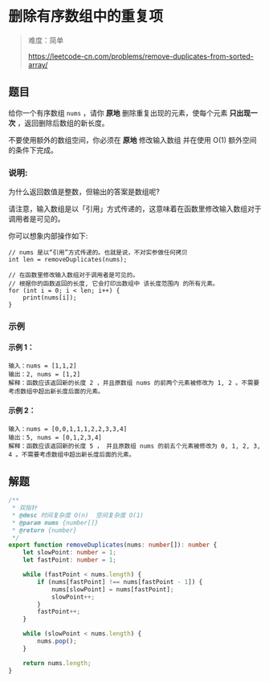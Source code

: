 # 删除有序数组中的重复项

> 难度：简单
>
> https://leetcode-cn.com/problems/remove-duplicates-from-sorted-array/

## 题目
给你一个有序数组 `nums` ，请你 **原地** 删除重复出现的元素，使每个元素 **只出现一次** ，返回删除后数组的新长度。

不要使用额外的数组空间，你必须在 **原地** 修改输入数组 并在使用 O(1) 额外空间的条件下完成。


### 说明:
为什么返回数值是整数，但输出的答案是数组呢?

请注意，输入数组是以「引用」方式传递的，这意味着在函数里修改输入数组对于调用者是可见的。

你可以想象内部操作如下:

```
// nums 是以“引用”方式传递的。也就是说，不对实参做任何拷贝
int len = removeDuplicates(nums);

// 在函数里修改输入数组对于调用者是可见的。
// 根据你的函数返回的长度, 它会打印出数组中 该长度范围内 的所有元素。
for (int i = 0; i < len; i++) {
    print(nums[i]);
}
```

### 示例
#### 示例 1：

```
输入：nums = [1,1,2]
输出：2, nums = [1,2]
解释：函数应该返回新的长度 2 ，并且原数组 nums 的前两个元素被修改为 1, 2 。不需要考虑数组中超出新长度后面的元素。
```

#### 示例 2：

```
输入：nums = [0,0,1,1,1,2,2,3,3,4]
输出：5, nums = [0,1,2,3,4]
解释：函数应该返回新的长度 5 ， 并且原数组 nums 的前五个元素被修改为 0, 1, 2, 3, 4 。不需要考虑数组中超出新长度后面的元素。
```

## 解题
```typescript
/**
 * 双指针
 * @desc 时间复杂度 O(n)  空间复杂度 O(1)
 * @param nums {number[]}
 * @return {number}
 */
export function removeDuplicates(nums: number[]): number {
    let slowPoint: number = 1;
    let fastPoint: number = 1;

    while (fastPoint < nums.length) {
        if (nums[fastPoint] !== nums[fastPoint - 1]) {
            nums[slowPoint] = nums[fastPoint];
            slowPoint++;
        }
        fastPoint++;
    }

    while (slowPoint < nums.length) {
        nums.pop();
    }

    return nums.length;
}
```

